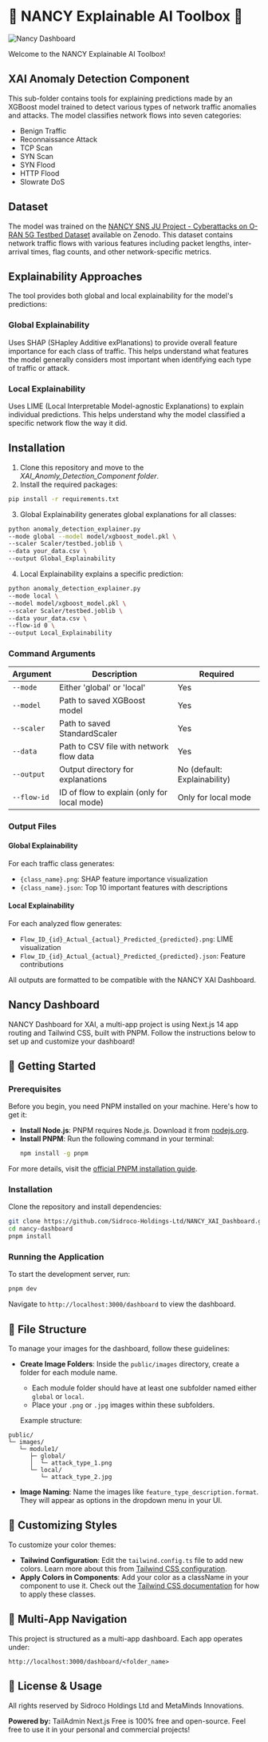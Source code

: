 # 🌟 NANCY Explainable AI Toolbox 🌟

![Nancy Dashboard](https://github.com/Sidroco-Holdings-Ltd/NANCY_XAI_Dashboard/blob/main/public/logo/logo.png)

Welcome to the NANCY Explainable AI Toolbox!

## XAI Anomaly Detection Component

This sub-folder contains tools for explaining predictions made by an XGBoost model trained to detect various types of network traffic anomalies and attacks. The model classifies network flows into seven categories:
- Benign Traffic
- Reconnaissance Attack
- TCP Scan
- SYN Scan
- SYN Flood
- HTTP Flood
- Slowrate DoS

## Dataset

The model was trained on the [NANCY SNS JU Project - Cyberattacks on O-RAN 5G Testbed Dataset](https://zenodo.org/records/14811122) available on Zenodo. This dataset contains network traffic flows with various features including packet lengths, inter-arrival times, flag counts, and other network-specific metrics.

## Explainability Approaches

The tool provides both global and local explainability for the model's predictions:

### Global Explainability
Uses SHAP (SHapley Additive exPlanations) to provide overall feature importance for each class of traffic. This helps understand what features the model generally considers most important when identifying each type of traffic or attack.

### Local Explainability
Uses LIME (Local Interpretable Model-agnostic Explanations) to explain individual predictions. This helps understand why the model classified a specific network flow the way it did.

## Installation

1. Clone this repository and move to the *XAI_Anomly_Detection_Component folder*.
2. Install the required packages:
```bash
pip install -r requirements.txt
```
3. Global Explainability generates global explanations for all classes:
```bash
python anomaly_detection_explainer.py 
--mode global --model model/xgboost_model.pkl \
--scaler Scaler/testbed.joblib \
--data your_data.csv \
--output Global_Explainability
```
4. Local Explainability explains a specific prediction:
```bash
python anomaly_detection_explainer.py 
--mode local \
--model model/xgboost_model.pkl \
--scaler Scaler/testbed.joblib \
--data your_data.csv \
--flow-id 0 \
--output Local_Explainability
```
### Command Arguments

| Argument | Description | Required |
|----------|-------------|----------|
| `--mode` | Either 'global' or 'local' | Yes |
| `--model` | Path to saved XGBoost model | Yes |
| `--scaler` | Path to saved StandardScaler | Yes |
| `--data` | Path to CSV file with network flow data | Yes | 
| `--output` | Output directory for explanations | No (default: Explainability) |
| `--flow-id` | ID of flow to explain (only for local mode) | Only for local mode |

### Output Files

#### Global Explainability
For each traffic class generates:
- `{class_name}.png`: SHAP feature importance visualization
- `{class_name}.json`: Top 10 important features with descriptions

#### Local Explainability  
For each analyzed flow generates:
- `Flow_ID_{id}_Actual_{actual}_Predicted_{predicted}.png`: LIME visualization
- `Flow_ID_{id}_Actual_{actual}_Predicted_{predicted}.json`: Feature contributions

All outputs are formatted to be compatible with the NANCY XAI Dashboard.


## Nancy Dashboard

NANCY Dashboard for XAI, a multi-app project is using Next.js 14 app routing and Tailwind CSS, built with PNPM. Follow the instructions below to set up and customize your dashboard!

## 🚀 Getting Started

### Prerequisites

Before you begin, you need PNPM installed on your machine. Here's how to get it:

- **Install Node.js**: PNPM requires Node.js. Download it from [nodejs.org](https://nodejs.org/).
- **Install PNPM**: Run the following command in your terminal:
  ```bash
  npm install -g pnpm
  ```

For more details, visit the [official PNPM installation guide](https://pnpm.io/installation).

### Installation

Clone the repository and install dependencies:
```bash
git clone https://github.com/Sidroco-Holdings-Ltd/NANCY_XAI_Dashboard.git
cd nancy-dashboard
pnpm install
```

### Running the Application

To start the development server, run:
```bash
pnpm dev
```
Navigate to `http://localhost:3000/dashboard` to view the dashboard.

## 📁 File Structure

To manage your images for the dashboard, follow these guidelines:

- **Create Image Folders**: Inside the `public/images` directory, create a folder for each module name.
  - Each module folder should have at least one subfolder named either `global` or `local`.
  - Place your `.png` or `.jpg` images within these subfolders.

  Example structure:
  
``` 
public/
└─ images/
   └─ module1/
      ├─ global/
      │  └─ attack_type_1.png
      └─ local/
         └─ attack_type_2.jpg 
  ```
  

  - **Image Naming**: Name the images like `feature_type_description.format`. They will appear as options in the dropdown menu in your UI.

## 🎨 Customizing Styles

To customize your color themes:

- **Tailwind Configuration**: Edit the `tailwind.config.ts` file to add new colors. Learn more about this from [Tailwind CSS configuration](https://tailwindcss.com/docs/configuration).
- **Apply Colors in Components**: Add your color as a className in your component to use it. Check out the [Tailwind CSS documentation](https://tailwindcss.com/docs) for how to apply these classes.

## 🔗 Multi-App Navigation

This project is structured as a multi-app dashboard. Each app operates under:
```
http://localhost:3000/dashboard/<folder_name>
```

## 📜 License & Usage

All rights reserved by Sidroco Holdings Ltd and MetaMinds Innovations. 

**Powered by:** TailAdmin Next.js Free is 100% free and open-source. Feel free to use it in your personal and commercial projects!
